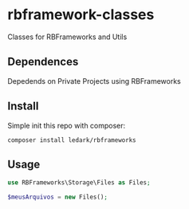 # rbframework-classes
Classes for RBFrameworks and Utils

## Dependences
Depedends on Private Projects using RBFrameworks

## Install
Simple init this repo with composer:

```
composer install ledark/rbframeworks
```

## Usage
```php
use RBFrameworks\Storage\Files as Files;

$meusArquivos = new Files();
```
